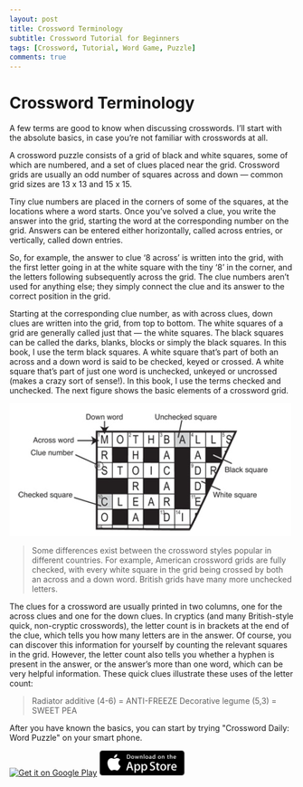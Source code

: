 ```yaml
---
layout: post
title: Crossword Terminology
subtitle: Crossword Tutorial for Beginners
tags: [Crossword, Tutorial, Word Game, Puzzle]
comments: true
---
```


# Crossword Terminology
A few terms are good to know when discussing crosswords. I’ll start with the absolute
basics, in case you’re not familiar with crosswords at all.

A crossword puzzle consists of a grid of black and white squares, some of which are
numbered, and a set of clues placed near the grid. Crossword grids are usually an odd
number of squares across and down — common grid sizes are 13 x 13 and 15 x 15.

Tiny clue numbers are placed in the corners of some of the squares, at the locations
where a word starts. Once you’ve solved a clue, you write the answer into the grid,
starting the word at the corresponding number on the grid. Answers can be entered
either horizontally, called across entries, or vertically, called down entries.

So, for example, the answer to clue ‘8 across’ is written into the grid, with the first letter
going in at the white square with the tiny ‘8’ in the corner, and the letters following
subsequently across the grid. The clue numbers aren’t used for anything else; they
simply connect the clue and its answer to the correct position in the grid.

Starting at the corresponding clue number, as with across clues, down clues are written
into the grid, from top to bottom.
The white squares of a grid are generally called just that — the white squares. The black
squares can be called the darks, blanks, blocks or simply the black squares. In this book, I
use the term black squares.
A white square that’s part of both an across and a down word is said to be checked,
keyed or crossed. A white square that’s part of just one word is unchecked, unkeyed or
uncrossed (makes a crazy sort of sense!). In this book, I use the terms checked and
unchecked.
The next figure shows the basic elements of a crossword grid.

![image info](/assets/img/crossword-term.png)

> Some differences exist between the crossword styles popular in different
countries. For example, American crossword grids are fully checked, with every white
square in the grid being crossed by both an across and a down word. British grids have
many more unchecked letters. 

The clues for a crossword are usually printed in two columns, one for the across clues
and one for the down clues. In cryptics (and many British-style quick, non-cryptic
crosswords), the letter count is in brackets at the end of the clue, which tells you how
many letters are in the answer. Of course, you can discover this information for yourself
by counting the relevant squares in the grid. However, the letter count also tells you
whether a hyphen is present in the answer, or the answer’s more than one word, which
can be very helpful information. These quick clues illustrate these uses of the letter
count:
>Radiator additive (4-6) = ANTI-FREEZE
Decorative legume (5,3) = SWEET PEA



After you have known the basics, you can start by trying "Crossword Daily: Word Puzzle" on your smart phone.

<a href='https://play.google.com/store/apps/details?id=com.minikara.crossword.easy.clues&pcampaignid=pcampaignidMKT-Other-global-all-co-prtnr-py-PartBadge-Mar2515-1'><img alt='Get it on Google Play' src='https://play.google.com/intl/en_us/badges/static/images/badges/en_badge_web_generic.png' style="width:30%;" /></a>
<a href='https://apps.apple.com/app/id1328365094'><img alt='Get it on App Store'
 src='/projects/puyopuyo/App_Store_Badge.svg.png' style="width:30%;" /></a>